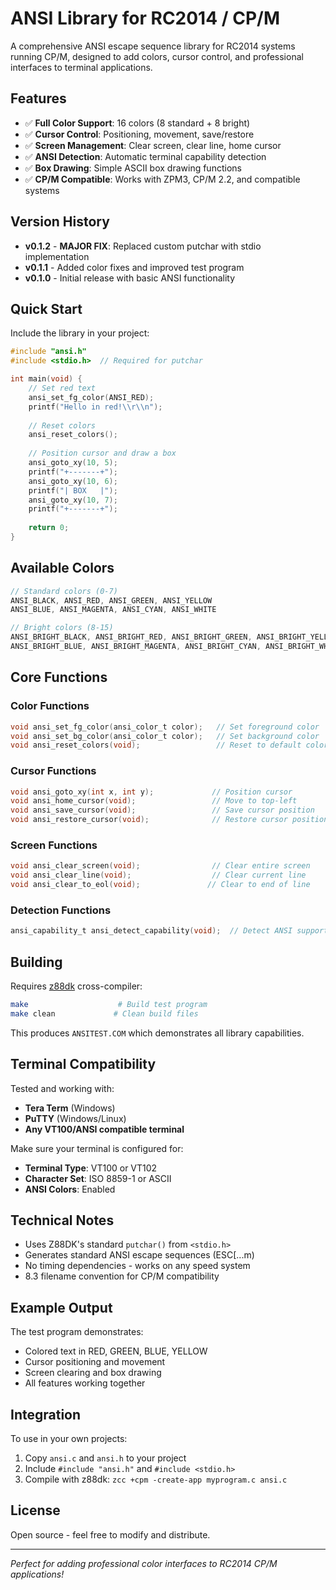 # ANSI Library for RC2014 / CP/M

A comprehensive ANSI escape sequence library for RC2014 systems running CP/M, designed to add colors, cursor control, and professional interfaces to terminal applications.

## Features

- ✅ **Full Color Support**: 16 colors (8 standard + 8 bright)
- ✅ **Cursor Control**: Positioning, movement, save/restore
- ✅ **Screen Management**: Clear screen, clear line, home cursor
- ✅ **ANSI Detection**: Automatic terminal capability detection
- ✅ **Box Drawing**: Simple ASCII box drawing functions
- ✅ **CP/M Compatible**: Works with ZPM3, CP/M 2.2, and compatible systems

## Version History

- **v0.1.2** - **MAJOR FIX**: Replaced custom putchar with stdio implementation
- **v0.1.1** - Added color fixes and improved test program
- **v0.1.0** - Initial release with basic ANSI functionality

## Quick Start

Include the library in your project:

```c
#include "ansi.h"
#include <stdio.h>  // Required for putchar

int main(void) {
    // Set red text
    ansi_set_fg_color(ANSI_RED);
    printf("Hello in red!\\r\\n");
    
    // Reset colors
    ansi_reset_colors();
    
    // Position cursor and draw a box
    ansi_goto_xy(10, 5);
    printf("+-------+");
    ansi_goto_xy(10, 6);
    printf("| BOX   |");
    ansi_goto_xy(10, 7);
    printf("+-------+");
    
    return 0;
}
```

## Available Colors

```c
// Standard colors (0-7)
ANSI_BLACK, ANSI_RED, ANSI_GREEN, ANSI_YELLOW
ANSI_BLUE, ANSI_MAGENTA, ANSI_CYAN, ANSI_WHITE

// Bright colors (8-15)  
ANSI_BRIGHT_BLACK, ANSI_BRIGHT_RED, ANSI_BRIGHT_GREEN, ANSI_BRIGHT_YELLOW
ANSI_BRIGHT_BLUE, ANSI_BRIGHT_MAGENTA, ANSI_BRIGHT_CYAN, ANSI_BRIGHT_WHITE
```

## Core Functions

### Color Functions
```c
void ansi_set_fg_color(ansi_color_t color);   // Set foreground color
void ansi_set_bg_color(ansi_color_t color);   // Set background color  
void ansi_reset_colors(void);                 // Reset to default colors
```

### Cursor Functions
```c
void ansi_goto_xy(int x, int y);             // Position cursor
void ansi_home_cursor(void);                 // Move to top-left
void ansi_save_cursor(void);                 // Save cursor position
void ansi_restore_cursor(void);              // Restore cursor position
```

### Screen Functions
```c
void ansi_clear_screen(void);                // Clear entire screen
void ansi_clear_line(void);                  // Clear current line
void ansi_clear_to_eol(void);               // Clear to end of line
```

### Detection Functions
```c
ansi_capability_t ansi_detect_capability(void);  // Detect ANSI support
```

## Building

Requires [z88dk](https://github.com/z88dk/z88dk) cross-compiler:

```bash
make                    # Build test program
make clean             # Clean build files
```

This produces `ANSITEST.COM` which demonstrates all library capabilities.

## Terminal Compatibility

Tested and working with:
- **Tera Term** (Windows)
- **PuTTY** (Windows/Linux)  
- **Any VT100/ANSI compatible terminal**

Make sure your terminal is configured for:
- **Terminal Type**: VT100 or VT102
- **Character Set**: ISO 8859-1 or ASCII
- **ANSI Colors**: Enabled

## Technical Notes

- Uses Z88DK's standard `putchar()` from `<stdio.h>`
- Generates standard ANSI escape sequences (ESC[...m)
- No timing dependencies - works on any speed system
- 8.3 filename convention for CP/M compatibility

## Example Output

The test program demonstrates:
- Colored text in RED, GREEN, BLUE, YELLOW
- Cursor positioning and movement
- Screen clearing and box drawing
- All features working together

## Integration

To use in your own projects:
1. Copy `ansi.c` and `ansi.h` to your project
2. Include `#include "ansi.h"` and `#include <stdio.h>`
3. Compile with z88dk: `zcc +cpm -create-app myprogram.c ansi.c`

## License

Open source - feel free to modify and distribute.

---

*Perfect for adding professional color interfaces to RC2014 CP/M applications!*
